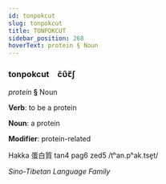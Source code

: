 ```yaml
---
id: tonpokcut
slug: tonpokcut
title: TONPOKCUT
sidebar_position: 268
hoverText: protein § Noun
---
```


### tonpokcut&emsp;<span kind="abugida">c̃ʋ̑ꞇ̆ʃ</span>

*protein* **§** Noun

**Verb**: to be a protein

**Noun**: a protein

**Modifier**: protein-related

Hakka 蛋白質 tan4 pag6 zed5 /tʰan.pʰak.tse̞t/

*Sino-Tibetan Language Family*